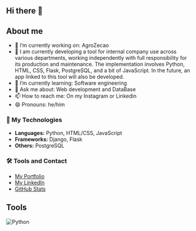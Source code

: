 ## Hi there 👋

## About me
- 🔭 I’m currently working on: AgroZecao
- 🔭 I am currently developing a tool for internal company use across various departments, working independently with full responsibility for its production and maintenance. The implementation involves Python, HTML, CSS, Flask, PostgreSQL, and a bit of JavaScript. In the future, an app linked to this tool will also be developed.
- 🌱 I’m currently learning: Software engineering
- 💬 Ask me about: Web development and DataBase
- 📫 How to reach me: On my Instagram or Linkedin
- 😄 Pronouns: he/him

### 🚀 My Technologies
- **Languages:** Python, HTML/CSS, JavaScript
- **Frameworks:** Django, Flask
- **Others:** PostgreSQL

### 🛠️ Tools and Contact
- [My Portfolio](link-do-portfolio)
- [My LinkedIn]([https://linkedin.com/in/seu-linkedin](https://www.linkedin.com/in/murilo-de-souza-175899305/))
- [GitHub Stats](https://github-readme-stats.vercel.app/api?username=murilo813)

## Tools
![Python](https://img.shields.io/badge/-Python-blue?logo=python&logoColor=white&style=flat)
